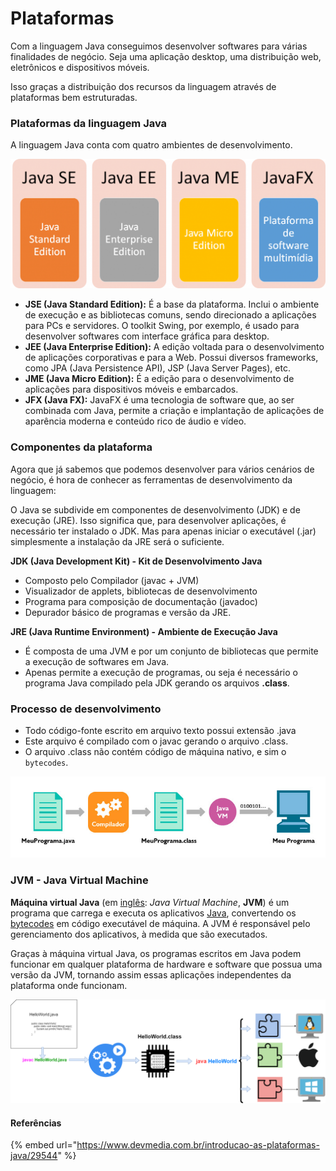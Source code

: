 # Plataformas

Com a linguagem Java conseguimos desenvolver softwares para várias finalidades de negócio. Seja uma aplicação desktop, uma distribuição web, eletrônicos e dispositivos móveis.

Isso graças a distribuição dos recursos da linguagem através de plataformas bem estruturadas.

### Plataformas da linguagem Java

A linguagem Java conta com quatro ambientes de desenvolvimento.

![](<../.gitbook/assets/image (9).png>)

* **JSE (Java Standard Edition):** É a base da plataforma. Inclui o ambiente de execução e as bibliotecas comuns, sendo direcionado a aplicações para PCs e servidores. O toolkit Swing, por exemplo, é usado para desenvolver softwares com interface gráfica para desktop.
* **JEE (Java Enterprise Edition):** A edição voltada para o desenvolvimento de aplicações corporativas e para a Web. Possui diversos frameworks, como JPA (Java Persistence API), JSP (Java Server Pages), etc.
* **JME (Java Micro Edition):** É a edição para o desenvolvimento de aplicações para dispositivos móveis e embarcados.
* **JFX (Java FX):** JavaFX é uma tecnologia de software que, ao ser combinada com Java, permite a criação e implantação de aplicações de aparência moderna e conteúdo rico de áudio e vídeo.

### Componentes da plataforma

Agora que já sabemos que podemos desenvolver para vários cenários de negócio, é hora de conhecer as ferramentas de desenvolvimento da linguagem:

O Java se subdivide em componentes de desenvolvimento (JDK) e de execução (JRE). Isso significa que, para desenvolver aplicações, é necessário ter instalado o JDK. Mas para apenas iniciar o executável (.jar) simplesmente a instalação da JRE será o suficiente.

**JDK (Java Development Kit) - Kit de Desenvolvimento Java**

* Composto pelo Compilador (javac + JVM)
* Visualizador de applets, bibliotecas de desenvolvimento
* Programa para composição de documentação (javadoc)
* Depurador básico de programas e versão da JRE.

**JRE (Java Runtime Environment) - Ambiente de Execução Java**

* É composta de uma JVM e por um conjunto de bibliotecas que permite a execução de softwares em Java.
* Apenas permite a execução de programas, ou seja é necessário o programa Java compilado pela JDK gerando os arquivos **.class**.

### Processo de desenvolvimento

* Todo código-fonte escrito em arquivo texto possui extensão .java
* Este arquivo é compilado com o javac gerando o arquivo .class.
* O arquivo .class não contém código de máquina nativo, e sim o `bytecodes`.

![](<../.gitbook/assets/image (3).png>)

### JVM - Java Virtual Machine

**Máquina virtual Java** (em [inglês](https://pt.wikipedia.org/wiki/L%C3%ADngua\_inglesa): _Java Virtual Machine_, **JVM**) é um programa que carrega e executa os aplicativos [Java](https://pt.wikipedia.org/wiki/Linguagem\_de\_programa%C3%A7%C3%A3o\_Java), convertendo os [bytecodes](https://pt.wikipedia.org/wiki/Bytecode\_Java) em código executável de máquina. A JVM é responsável pelo gerenciamento dos aplicativos, à medida que são executados.

Graças à máquina virtual Java, os programas escritos em Java podem funcionar em qualquer plataforma de hardware e software que possua uma versão da JVM, tornando assim essas aplicações independentes da plataforma onde funcionam.

![Wikipedia - Camada responsável por interpretar os bytecodes para cada sistema operacional](<../.gitbook/assets/image (10).png>)

#### Referências

{% embed url="https://www.devmedia.com.br/introducao-as-plataformas-java/29544" %}
